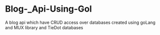 # Blog-_Api-Using-Gol
A blog api which have CRUD access over databases created using goLang and MUX library and TieDot databases
